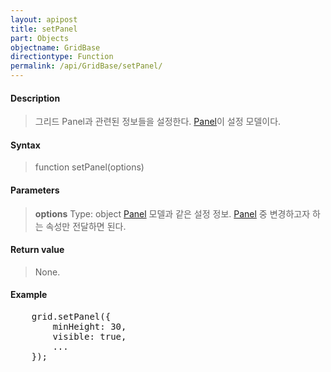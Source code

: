 ```yaml
---
layout: apipost
title: setPanel
part: Objects
objectname: GridBase
directiontype: Function
permalink: /api/GridBase/setPanel/
---
```



#### Description

> 그리드 Panel과 관련된 정보들을 설정한다. [Panel](/api/GridBase/)이 설정 모델이다.

#### Syntax

> function setPanel(options)

#### Parameters

> **options**
> Type: object
> [Panel](/api/GridBase/) 모델과 같은 설정 정보. [Panel](/api/GridBase/) 중 변경하고자 하는 속성만 전달하면 된다.  

#### Return value

> None.

#### Example

<pre class="prettyprint">
    grid.setPanel({
        minHeight: 30,
        visible: true,
        ...
    });
</pre>

